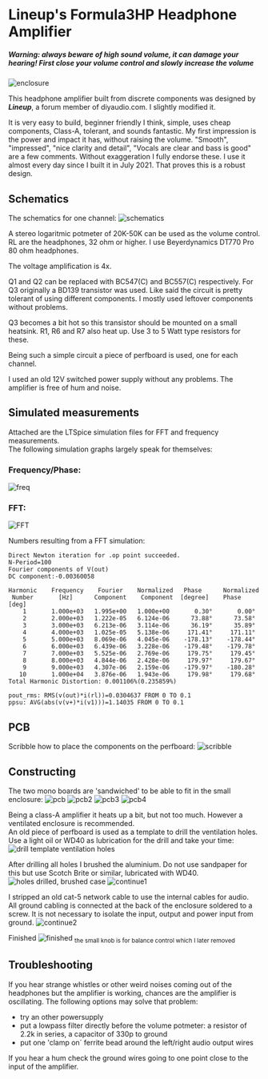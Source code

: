 # Lineup's Formula3HP Headphone Amplifier
##### Warning: always beware of high sound volume, it can damage your hearing! First close your volume control and slowly increase the volume

![enclosure](https://github.com/Wanderingidea/Formula3HP/assets/42114791/5beeb39b-3402-41bb-8f09-ad7a01f713b2)

This headphone amplifier built from discrete components was designed by ***Lineup***, a forum member of diyaudio.com. I slightly modified it.

It is very easy to build, beginner friendly I think, simple, uses cheap components, Class-A, tolerant, and sounds fantastic. My first impression is the power and impact it has, without raising the volume.
"Smooth", "impressed", "nice clarity and detail", "Vocals are clear and bass is good" are a few comments. Without exaggeration I fully endorse these.
I use it almost every day since I built it in July 2021. That proves this is a robust design.

## Schematics
The schematics for one channel: 
![schematics](https://github.com/Wanderingidea/Formula3HP/assets/42114791/498d66fa-3426-46f7-9a09-43bacc7c9638)

A stereo logaritmic potmeter of 20K-50K can be used as the volume control. RL are the headphones, 32 ohm or higher. I use Beyerdynamics DT770 Pro 80 ohm headphones.

The voltage amplification is 4x.

Q1 and Q2 can be replaced with BC547(C) and BC557(C) respectively. For Q3 originally a BD139 transistor was used. Like said the circuit is pretty tolerant of using different components. I mostly used leftover components without problems.

Q3 becomes a bit hot so this transistor should be mounted on a small heatsink. R1, R6 and R7 also heat up. Use 3 to 5 Watt type resistors for these.

Being such a simple circuit a piece of perfboard is used, one for each channel. 

I used an old 12V switched power supply without any problems. The amplifier is free of hum and noise.

## Simulated measurements
Attached are the LTSpice simulation files for FFT and frequency measurements.<br>
The following simulation graphs largely speak for themselves:
### Frequency/Phase:
![freq](https://github.com/Wanderingidea/Formula3HP/assets/42114791/43f02a09-f3db-453b-9d8e-f08a0f296780)
### FFT:
![FFT](https://github.com/Wanderingidea/Formula3HP/assets/42114791/637edfbb-658a-42c2-b7b2-b46d2fbb8c42)

Numbers resulting from a FFT simulation:
```
Direct Newton iteration for .op point succeeded.
N-Period=100
Fourier components of V(out)
DC component:-0.00360058

Harmonic	Frequency	 Fourier 	Normalized	 Phase  	Normalized
 Number 	  [Hz]   	Component	 Component	[degree]	Phase [deg]
    1   	1.000e+03	1.995e+00	1.000e+00	    0.30°	    0.00°
    2   	2.000e+03	1.222e-05	6.124e-06	   73.88°	   73.58°
    3   	3.000e+03	6.213e-06	3.114e-06	   36.19°	   35.89°
    4   	4.000e+03	1.025e-05	5.138e-06	  171.41°	  171.11°
    5   	5.000e+03	8.069e-06	4.045e-06	 -178.13°	 -178.44°
    6   	6.000e+03	6.439e-06	3.228e-06	 -179.48°	 -179.78°
    7   	7.000e+03	5.525e-06	2.769e-06	  179.75°	  179.45°
    8   	8.000e+03	4.844e-06	2.428e-06	  179.97°	  179.67°
    9   	9.000e+03	4.307e-06	2.159e-06	 -179.97°	 -180.28°
   10   	1.000e+04	3.876e-06	1.943e-06	  179.98°	  179.68°
Total Harmonic Distortion: 0.001106%(0.235859%)

pout_rms: RMS(v(out)*i(rl))=0.0304637 FROM 0 TO 0.1
ppsu: AVG(abs(v(v+)*i(v1)))=1.14035 FROM 0 TO 0.1
```
## PCB
Scribble how to place the components on the perfboard: 
![scribble](https://github.com/Wanderingidea/Formula3HP/assets/42114791/5a5c339a-fe4b-4e24-bd31-a37b7794f928)

## Constructing
The two mono boards are 'sandwiched' to be able to fit in the small enclosure: 
![pcb](https://github.com/Wanderingidea/Formula3HP/assets/42114791/8a6837b6-ebe9-4da0-9689-86c483e44a45)
![pcb2](https://github.com/Wanderingidea/Formula3HP/assets/42114791/6548a4c5-0585-4d5e-86b8-742266c1ebeb)
![pcb3](https://github.com/Wanderingidea/Formula3HP/assets/42114791/71e4d850-029b-4991-9651-d391bc8b6636)
![pcb4](https://github.com/Wanderingidea/Formula3HP/assets/42114791/5289aecf-3c63-41d9-85e3-2e30e4fbf31b)

Being a class-A amplifier it heats up a bit, but not too much. However a ventilated enclosure is recommended.<br>
An old piece of perfboard is used as a template to drill the ventilation holes. Use a light oil or WD40 as lubrication for the drill and take your time: 
![drill template ventilation holes](https://github.com/Wanderingidea/Formula3HP/assets/42114791/c4ce4b41-0632-4a68-8967-893af275f838)

After drilling all holes I brushed the aluminium. Do not use sandpaper for this but use Scotch Brite or similar, lubricated with WD40.
![holes drilled, brushed case](https://github.com/Wanderingidea/Formula3HP/assets/42114791/6e6b1db1-52f8-41b8-8e02-fa7d927ed0c7)
![continue1](https://github.com/Wanderingidea/Formula3HP/assets/42114791/953c6fad-ca6c-472d-bb7d-f89165cf6d80)

I stripped an old cat-5 network cable to use the internal cables for audio.<br>
All ground cabling is connected at the back of the enclosure soldered to a screw. It is not necessary to isolate the input, output and power input from ground. 
![continue2](https://github.com/Wanderingidea/Formula3HP/assets/42114791/75f9b5a0-d77a-4d9c-9012-36b252244a13)

Finished
![finished](https://github.com/Wanderingidea/Formula3HP/assets/42114791/6aca888e-5836-42b1-97b1-27ef55015564)
<sub>the small knob is for balance control which I later removed</sub>

## Troubleshooting
If you hear strange whistles or other weird noises coming out of the headphones but the amplifier is working, chances are the amplifier is oscillating.
The following options may solve that problem:
- try an other powersupply
- put a lowpass filter directly before the volume potmeter:
a resistor of 2.2k in series, a capacitor of 330p to ground
- put one 'clamp on´ ferrite bead around the left/right audio output wires

If you hear a hum check the ground wires going to one point close to the input of the amplifier.
